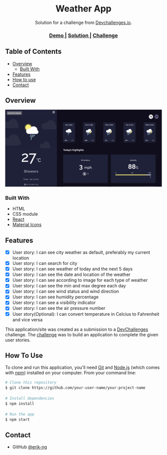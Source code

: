 <!-- Please update value in the {}  -->

<h1 align="center">Weather App</h1>

<div align="center">
   Solution for a challenge from  <a href="http://devchallenges.io" target="_blank">Devchallenges.io</a>.
</div>

<div align="center">
  <h3>
    <a href="https://poetic-queijadas-5f819b.netlify.app/">
      Demo
    </a>
    <span> | </span>
    <a href="https://github.com/erik-ng-3006/weather-app">
      Solution
    </a>
    <span> | </span>
    <a href="https://devchallenges.io/challenges/3JFYedSOZqAxYuOCNmYD">
      Challenge
    </a>
  </h3>
</div>

<!-- TABLE OF CONTENTS -->

## Table of Contents

-   [Overview](#overview)
    -   [Built With](#built-with)
-   [Features](#features)
-   [How to use](#how-to-use)
-   [Contact](#contact)

<!-- OVERVIEW -->

## Overview

![screenshot](https://github.com/erik-ng-3006/weather-app/blob/main/public/img/screenshot.png)

### Built With

<!-- This section should list any major frameworks that you built your project using. Here are a few examples.-->

-   HTML
-   CSS module
-   [React](https://reactjs.org/)
-   [Material Icons](https://mui.com/material-ui/material-icons/)

## Features

-   [x] User story: I can see city weather as default, preferably my current location
-   [x] User story: I can search for city
-   [x] User story: I can see weather of today and the next 5 days
-   [x] User story: I can see the date and location of the weather
-   [x] User story: I can see according to image for each type of weather
-   [x] User story: I can see the min and max degree each day
-   [x] User story: I can see wind status and wind direction
-   [x] User story: I can see humidity percentage
-   [x] User story: I can see a visibility indicator
-   [x] User story: I can see the air pressure number
-   [x] User story(Optional): I can convert temperature in Celcius to Fahrenheit and vice versa

This application/site was created as a submission to a [DevChallenges](https://devchallenges.io/challenges) challenge. The [challenge](https://devchallenges.io/challenges/3JFYedSOZqAxYuOCNmYD) was to build an application to complete the given user stories.

## How To Use

<!-- Example: -->

To clone and run this application, you'll need [Git](https://git-scm.com) and [Node.js](https://nodejs.org/en/download/) (which comes with [npm](http://npmjs.com)) installed on your computer. From your command line:

```bash
# Clone this repository
$ git clone https://github.com/your-user-name/your-project-name

# Install dependencies
$ npm install

# Run the app
$ npm start
```

## Contact

-   GitHub [@erik-ng](https://github.com/erik-ng-3006)
